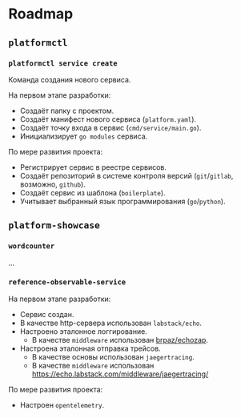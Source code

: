 # Roadmap

## `platformctl`

### `platformctl service create`

Команда создания нового сервиса.

На первом этапе разработки:

* Создаёт папку с проектом.
* Создаёт манифест нового сервиса (`platform.yaml`).
* Создаёт точку входа в сервис (`cmd/service/main.go`).
* Инициализирует `go modules` сервиса.

По мере развития проекта:

* Регистрирует сервис в реестре сервисов.
* Создаёт репозиторий в системе контроля версий (`git`/`gitlab`,
  возможно, `github`).
* Создаёт сервис из шаблона (`boilerplate`).
* Учитывает выбранный язык программирования (`go`/`python`).

## `platform-showcase`

### `wordcounter`

...

### `reference-observable-service`

На первом этапе разработки:

* Сервис создан.
* В качестве http-сервера использован `labstack/echo`.
* Настроено эталонное логгирование.
    * В качестве `middleware`
      использован [brpaz/echozap](https://github.com/brpaz/echozap).
* Настроена эталонная отправка трейсов.
    * В качестве основы использован `jaegertracing`.
    * В качестве `middleware`
      использован https://echo.labstack.com/middleware/jaegertracing/

По мере развития проекта:

* Настроен `opentelemetry`.
